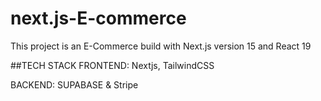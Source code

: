 # next.js-E-commerce
This project is an E-Commerce build with Next.js version 15 and React 19

##TECH STACK
FRONTEND: Nextjs, TailwindCSS

BACKEND: SUPABASE & Stripe
